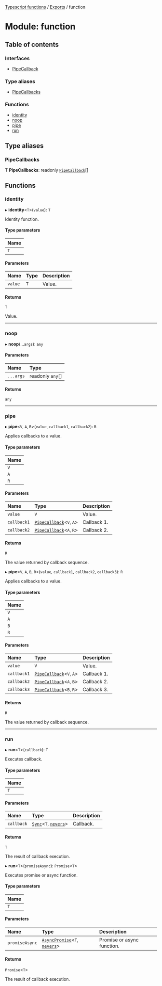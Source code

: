 [Typescript functions](../index.md) / [Exports](../modules.md) / function

# Module: function

## Table of contents

### Interfaces

- [PipeCallback](../interfaces/function.PipeCallback.md)

### Type aliases

- [PipeCallbacks](function.md#pipecallbacks)

### Functions

- [identity](function.md#identity)
- [noop](function.md#noop)
- [pipe](function.md#pipe)
- [run](function.md#run)

## Type aliases

### PipeCallbacks

Ƭ **PipeCallbacks**: readonly [`PipeCallback`](../interfaces/function.PipeCallback.md)[]

## Functions

### identity

▸ **identity**<`T`\>(`value`): `T`

Identity function.

#### Type parameters

| Name |
| :------ |
| `T` |

#### Parameters

| Name | Type | Description |
| :------ | :------ | :------ |
| `value` | `T` | Value. |

#### Returns

`T`

Value.

___

### noop

▸ **noop**(...`args`): `any`

#### Parameters

| Name | Type |
| :------ | :------ |
| `...args` | readonly `any`[] |

#### Returns

`any`

___

### pipe

▸ **pipe**<`V`, `A`, `R`\>(`value`, `callback1`, `callback2`): `R`

Applies callbacks to a value.

#### Type parameters

| Name |
| :------ |
| `V` |
| `A` |
| `R` |

#### Parameters

| Name | Type | Description |
| :------ | :------ | :------ |
| `value` | `V` | Value. |
| `callback1` | [`PipeCallback`](../interfaces/function.PipeCallback.md)<`V`, `A`\> | Callback 1. |
| `callback2` | [`PipeCallback`](../interfaces/function.PipeCallback.md)<`A`, `R`\> | Callback 2. |

#### Returns

`R`

The value returned by callback sequence.

▸ **pipe**<`V`, `A`, `B`, `R`\>(`value`, `callback1`, `callback2`, `callback3`): `R`

Applies callbacks to a value.

#### Type parameters

| Name |
| :------ |
| `V` |
| `A` |
| `B` |
| `R` |

#### Parameters

| Name | Type | Description |
| :------ | :------ | :------ |
| `value` | `V` | Value. |
| `callback1` | [`PipeCallback`](../interfaces/function.PipeCallback.md)<`V`, `A`\> | Callback 1. |
| `callback2` | [`PipeCallback`](../interfaces/function.PipeCallback.md)<`A`, `B`\> | Callback 2. |
| `callback3` | [`PipeCallback`](../interfaces/function.PipeCallback.md)<`B`, `R`\> | Callback 3. |

#### Returns

`R`

The value returned by callback sequence.

___

### run

▸ **run**<`T`\>(`callback`): `T`

Executes callback.

#### Type parameters

| Name |
| :------ |
| `T` |

#### Parameters

| Name | Type | Description |
| :------ | :------ | :------ |
| `callback` | [`Sync`](../interfaces/types_function.Sync.md)<`T`, [`nevers`](types_core.md#nevers)\> | Callback. |

#### Returns

`T`

The result of callback execution.

▸ **run**<`T`\>(`promiseAsync`): `Promise`<`T`\>

Executes promise or async function.

#### Type parameters

| Name |
| :------ |
| `T` |

#### Parameters

| Name | Type | Description |
| :------ | :------ | :------ |
| `promiseAsync` | [`AsyncPromise`](types_function.md#asyncpromise)<`T`, [`nevers`](types_core.md#nevers)\> | Promise or async function. |

#### Returns

`Promise`<`T`\>

The result of callback execution.
